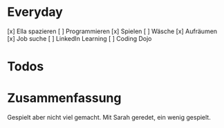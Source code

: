 # Everyday
[x] Ella spazieren
[  ] Programmieren
[x] Spielen
[  ] Wäsche
[x] Aufräumen
[x] Job suche
[  ] LinkedIn Learning
[  ] Coding Dojo

# Todos


# Zusammenfassung
Gespielt aber nicht viel gemacht.
Mit Sarah geredet, ein wenig gespielt.
